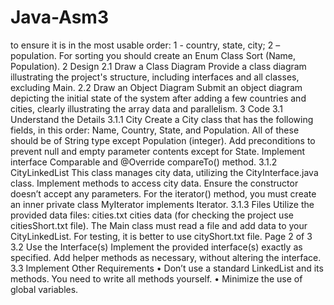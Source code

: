 # Java-Asm3

to ensure it is in the most usable order: 1 - country, state, city; 2 – population. For sorting you should create
an Enum Class Sort (Name, Population).
2 Design
2.1 Draw a Class Diagram
Provide a class diagram illustrating the project's structure, including interfaces and all classes, excluding Main.
2.2 Draw an Object Diagram
Submit an object diagram depicting the initial state of the system after adding a few countries and cities,
clearly illustrating the array data and parallelism.
3 Code
3.1 Understand the Details
3.1.1 City
Create a City class that has the following fields, in this order: Name, Country, State, and Population. All of these should
be of String type except Population (integer). Add preconditions to prevent null and empty parameter contents except
for State. Implement interface Comparable<City> and @Override compareTo() method.
3.1.2 CityLinkedList
This class manages city data, utilizing the CityInterface.java class. Implement methods to access city data.
Ensure the constructor doesn’t accept any parameters. For the iterator() method, you must create an inner private
class MyIterator implements Iterator<E>.
3.1.3 Files
Utilize the provided data files: cities.txt cities data (for checking the project use citiesShort.txt file). The Main
class must read a file and add data to your CityLinkedList. For testing, it is better to use cityShort.txt file.
Page 2 of 3
3.2 Use the Interface(s)
Implement the provided interface(s) exactly as specified. Add helper methods as necessary, without altering
the interface.
3.3 Implement Other Requirements
• Don’t use a standard LinkedList and its methods. You need to write all methods yourself.
• Minimize the use of global variables.
